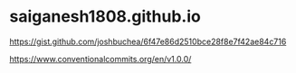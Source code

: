 # saiganesh1808.github.io

https://gist.github.com/joshbuchea/6f47e86d2510bce28f8e7f42ae84c716

https://www.conventionalcommits.org/en/v1.0.0/
 
